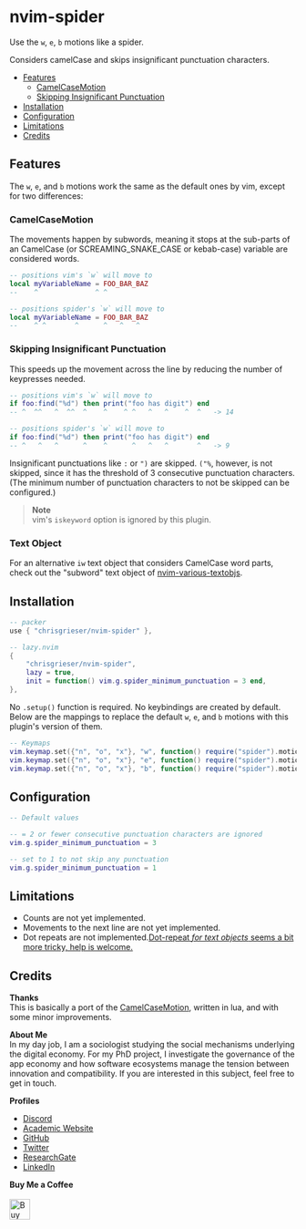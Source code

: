 # nvim-spider
Use the `w`, `e`, `b` motions like a spider. 

Considers camelCase and skips insignificant punctuation characters.

<!--toc:start-->
- [Features](#features)
	- [CamelCaseMotion](#camelcasemotion)
	- [Skipping Insignificant Punctuation](#skipping-insignificant-punctuation)
- [Installation](#installation)
- [Configuration](#configuration)
- [Limitations](#limitations)
- [Credits](#credits)
<!--toc:end-->

## Features
The `w`, `e`, and `b` motions work the same as the default ones by vim, except for two differences:

### CamelCaseMotion
The movements happen by subwords, meaning it stops at the sub-parts of an CamelCase (or SCREAMING_SNAKE_CASE or kebab-case) variable are considered words.

```lua
-- positions vim's `w` will move to
local myVariableName = FOO_BAR_BAZ
--    ^              ^ ^

-- positions spider's `w` will move to
local myVariableName = FOO_BAR_BAZ
--    ^ ^       ^      ^   ^   ^
```

### Skipping Insignificant Punctuation
This speeds up the movement across the line by reducing the number of keypresses needed.

```lua
-- positions vim's `w` will move to
if foo:find("%d") then print("foo has digit") end
-- ^  ^^   ^  ^^  ^    ^    ^ ^   ^   ^    ^  ^   -> 14

-- positions spider's `w` will move to
if foo:find("%d") then print("foo has digit") end
-- ^   ^   ^      ^    ^      ^   ^   ^       ^   -> 9
```

Insignificant punctuations like `:` or `")` are skipped. `("%`, however, is not skipped, since it has the threshold of 3 consecutive punctuation characters. (The minimum number of punctuation characters to not be skipped can be configured.)

> __Note__  
> vim's `iskeyword` option is ignored by this plugin.

### Text Object
For an alternative `iw` text object that considers CamelCase word parts, check out the "subword" text object of [nvim-various-textobjs](https://github.com/chrisgrieser/nvim-various-textobjs).

## Installation

```lua
-- packer
use { "chrisgrieser/nvim-spider" },

-- lazy.nvim
{
	"chrisgrieser/nvim-spider",
	lazy = true,
	init = function() vim.g.spider_minimum_punctuation = 3 end,
},
```

No `.setup()` function is required. No keybindings are created by default. Below are the mappings to replace the default `w`, `e`, and `b` motions with this plugin's version of them.

```lua
-- Keymaps
vim.keymap.set({"n", "o", "x"}, "w", function() require("spider").motion("w") end, { desc = "Spider-w" })
vim.keymap.set({"n", "o", "x"}, "e", function() require("spider").motion("e") end, { desc = "Spider-e" })
vim.keymap.set({"n", "o", "x"}, "b", function() require("spider").motion("b") end, { desc = "Spider-b" })
```

## Configuration

```lua
-- Default values

-- = 2 or fewer consecutive punctuation characters are ignored
vim.g.spider_minimum_punctuation = 3

-- set to 1 to not skip any punctuation
vim.g.spider_minimum_punctuation = 1
```

## Limitations
- Counts are not yet implemented.
- Movements to the next line are not yet implemented.
- Dot repeats are not implemented.[Dot-repeat *for text objects* seems a bit more tricky, help is welcome.](https://github.com/chrisgrieser/nvim-various-textobjs/issues/7#issuecomment-1374861900)

## Credits
__Thanks__  
This is basically a port of the [CamelCaseMotion](https://github.com/bkad/CamelCaseMotion), written in lua, and with some minor improvements.

<!-- vale Google.FirstPerson = NO -->
__About Me__  
In my day job, I am a sociologist studying the social mechanisms underlying the digital economy. For my PhD project, I investigate the governance of the app economy and how software ecosystems manage the tension between innovation and compatibility. If you are interested in this subject, feel free to get in touch.

__Profiles__  
- [Discord](https://discordapp.com/users/462774483044794368/)
- [Academic Website](https://chris-grieser.de/)
- [GitHub](https://github.com/chrisgrieser/)
- [Twitter](https://twitter.com/pseudo_meta)
- [ResearchGate](https://www.researchgate.net/profile/Christopher-Grieser)
- [LinkedIn](https://www.linkedin.com/in/christopher-grieser-ba693b17a/)

__Buy Me a Coffee__  
<br>
<a href='https://ko-fi.com/Y8Y86SQ91' target='_blank'><img height='36' style='border:0px;height:36px;' src='https://cdn.ko-fi.com/cdn/kofi1.png?v=3' border='0' alt='Buy Me a Coffee at ko-fi.com' /></a>
